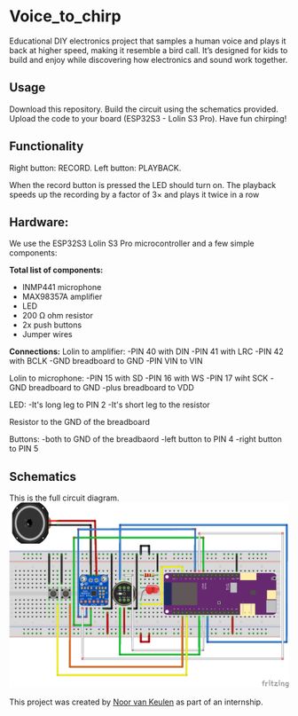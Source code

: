 # Voice_to_chirp
Educational DIY electronics project that samples a human voice and plays it back at higher speed, making it resemble a bird call. 
It’s designed for kids to build and enjoy while discovering how electronics and sound work together.

## Usage
Download this repository.
Build the circuit using the schematics provided.
Upload the code to your board (ESP32S3 - Lolin S3 Pro).
Have fun chirping!

## Functionality
Right button: RECORD.
Left button: PLAYBACK.

When the record button is pressed the LED should turn on.
The playback speeds up the recording by a factor of 3× and plays it twice in a row

## Hardware:
We use the ESP32S3 Lolin S3 Pro microcontroller and a few simple components:

**Total list of components:**
* INMP441 microphone
* MAX98357A amplifier
* LED
* 200 Ω ohm resistor
* 2x push buttons
* Jumper wires

**Connections:**
Lolin to amplifier:
-PIN 40 with DIN
-PIN 41 with LRC
-PIN 42 with BCLK
-GND breadboard to GND
-PIN VIN to VIN 

Lolin to microphone:
-PIN 15 with SD
-PIN 16 with WS
-PIN 17 wiht SCK
-GND breadboard to GND
-plus breadboard to VDD

LED:
-It's long leg to PIN 2
-It's short leg to the resistor 

Resistor to the GND of the breadboard

Buttons:
-both to GND of the breadbaord
-left button to PIN 4
-right button to PIN 5


## Schematics
This is the full circuit diagram. 
![Circuit Schematic](Images/Afbeelding4.png)

This project was created by [Noor van Keulen](https://github.com/NvKeulen) as part of an internship.